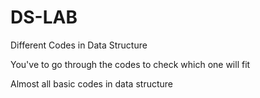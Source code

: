 # DS-LAB
Different Codes in Data Structure

You've to go through the codes to check which one will fit

Almost all basic codes in data structure
